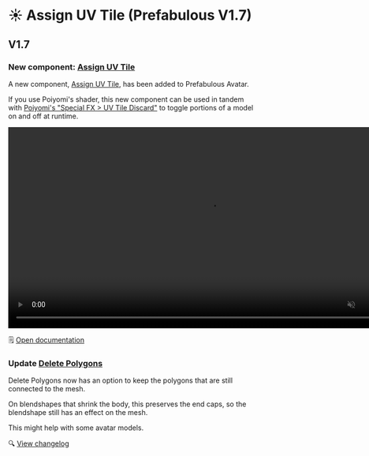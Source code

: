 ﻿# ☀️ Assign UV Tile (Prefabulous V1.7)

## V1.7

### New component: [Assign UV Tile](/docs/products/prefabulous-avatar/hai-components/assign-uv-tile)

A new component, [Assign UV Tile](/docs/products/prefabulous-avatar/hai-components/assign-uv-tile), has been added to Prefabulous Avatar.

If you use Poiyomi's shader, this new component can be used in tandem
with [Poiyomi's "Special FX > UV Tile Discard"](https://www.poiyomi.com/special-fx/uv-tile-discard) to toggle portions of a model on and off at runtime.

<video controls muted width="816">
    <source src={require('/docs/products/prefabulous-avatar/img/13rQ7HGwPr.mp4').default}/>
</video>

🗒️ [Open documentation](/docs/products/prefabulous-avatar/hai-components/delete-polygons)

### Update [Delete Polygons](/docs/products/prefabulous-avatar/hai-components/delete-polygons)

Delete Polygons now has an option to keep the polygons that are still connected to the mesh.

On blendshapes that shrink the body, this preserves the end caps, so the blendshape still has an effect on the mesh.

This might help with some avatar models.

🔍 [View changelog](/docs/changelogs/prefabulous-avatar#170)